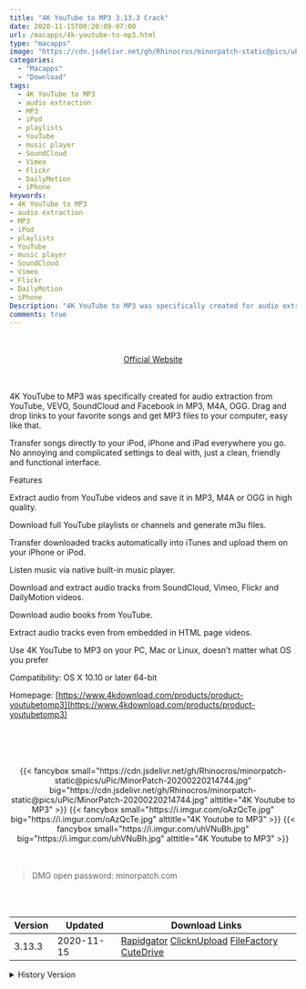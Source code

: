 ```yaml
---
title: "4K YouTube to MP3 3.13.3 Crack"
date: 2020-11-15T00:20:09-07:00
url: /macapps/4k-youtube-to-mp3.html
type: "macapps"
image: "https://cdn.jsdelivr.net/gh/Rhinocros/minorpatch-static@pics/uPic/O7IVhb.png"
categories:
  - "Macapps"
  - "Download"
tags:
  - 4K YouTube to MP3
  - audio extraction
  - MP3
  - iPod
  - playlists
  - YouTube
  - music player
  - SoundCloud
  - Vimeo
  - Flickr
  - DailyMotion
  - iPhone
keywords:
- 4K YouTube to MP3
- audio extraction
- MP3
- iPod
- playlists
- YouTube
- music player
- SoundCloud
- Vimeo
- Flickr
- DailyMotion
- iPhone
Description: "4K YouTube to MP3 was specifically created for audio extraction from YouTube, VEVO, SoundCloud and Facebook in MP3, M4A, OGG.  Drag and drop links to your favorite songs and get MP3 files to your computer, easy like that."
comments: true
---
```


<br/>
<br/>
<center>
<a href="https://www.4kdownload.com/products/product-youtubetomp3" target="blank"><div class="border px-4 border-blue-500 rounded-lg transition duration-500 
    ease-in-out w-48 text-lg text-blue-500 text-center hover:bg-blue-500 hover:text-white">
  Official Website 
</div></a>
</center>
<br/>
<br/>

4K YouTube to MP3 was specifically created for audio extraction from YouTube, VEVO, SoundCloud and Facebook in MP3, M4A, OGG.  Drag and drop links to your favorite songs and get MP3 files to your computer, easy like that.

Transfer songs directly to your iPod, iPhone and iPad everywhere you go. No annoying and complicated settings to deal with, just a clean, friendly and functional interface.

Features

Extract audio from YouTube videos and save it in MP3, M4A or OGG in high quality.

Download full YouTube playlists or channels and generate m3u files.

Transfer downloaded tracks automatically into iTunes and upload them on your iPhone or iPod.

Listen music via native built-in music player.

Download and extract audio tracks from SoundCloud, Vimeo, Flickr and DailyMotion videos.

Download audio books from YouTube.

Extract audio tracks even from embedded in HTML page videos.

Use 4K YouTube to MP3 on your PC, Mac or Linux, doesn’t matter what OS you prefer



Compatibility: OS X 10.10 or later 64-bit

Homepage: [https://www.4kdownload.com/products/product-youtubetomp3](https://www.4kdownload.com/products/product-youtubetomp3)

<br/>
<br/>
<script async src="https://pagead2.googlesyndication.com/pagead/js/adsbygoogle.js"></script>
<ins class="adsbygoogle"
     style="display:block; text-align:center;"
     data-ad-layout="in-article"
     data-ad-format="fluid"
     data-ad-client="ca-pub-8746275014476192"
     data-ad-slot="5144997159"></ins>
<script>
     (adsbygoogle = window.adsbygoogle || []).push({});
</script>
<br/>
<br/>


<center>
<div class="w-full grid grid-cols-3 flex gap-2">
{{< fancybox small="https://cdn.jsdelivr.net/gh/Rhinocros/minorpatch-static@pics/uPic/MinorPatch-20200220214744.jpg" big="https://cdn.jsdelivr.net/gh/Rhinocros/minorpatch-static@pics/uPic/MinorPatch-20200220214744.jpg" alttitle="4K Youtube to MP3" >}}
{{< fancybox small="https://i.imgur.com/oAzQcTe.jpg" big="https://i.imgur.com/oAzQcTe.jpg" alttitle="4K Youtube to MP3" >}}
{{< fancybox small="https://i.imgur.com/uhVNuBh.jpg" big="https://i.imgur.com/uhVNuBh.jpg" alttitle="4K Youtube to MP3" >}}
</div>
</center>

<br/>
<br/>


> DMG open password: minorpatch.com

<br/>

<br/>
<div id="history_version" class="history_version">

| Version | Updated | Download Links |
| ---- | ---- | ---- |
| 3.13.3 | 2020-11-15 | [Rapidgator](https://ouo.io/zca2lE)   [ClicknUpload](https://ouo.io/5872zV)   [FileFactory](https://ouo.io/zgUr9l)   [CuteDrive](https://ouo.io/H2bsJvZ) |
<details>
<summary>History Version</summary>

| Version | Updated | Download Links |
| ---- | ---- | ---- |
| 3.13.2 | 2020-10-12 | [UsersCloud](https://ouo.io/9JGcnTX)   [ClicknUpload](https://ouo.io/T236d)   [FileFactory](https://ouo.io/RVTjsZ)   [CuteDrive](https://ouo.io/xmFuqr9) |
| 3.13.1.3850 | 2020-09-18 | [UsersCloud](https://ouo.io/YxtfSg)   [ClicknUpload](https://ouo.io/0ZSHE5)   [FileFactory](https://ouo.io/23L9N7)   [CuteDrive](https://ouo.io/IW7kQp) |
| 3.13.0.3810 | 2020-08-16 | [UsersCloud](https://ouo.io/H49jDz)   [ClicknUpload](https://ouo.io/aRYzOp)   [FileFactory](https://ouo.io/qSmtS8)   [CuteDrive](https://ouo.io/DC7R8C) |
| 3.13 | 2020-08-08 | [UsersCloud](https://ouo.io/7GqgFbu)   [ClicknUpload](https://ouo.io/cN1rxgw)   [FileFactory](https://ouo.io/qZnSps)   [CuteDrive](https://ouo.io/Oq3rhz) |
| 3.12.4 | 2020-06-27 | [UsersCloud](https://ouo.io/RfDR7mh)   [ClicknUpload](https://ouo.io/1LlTCS)   [FileFactory](https://ouo.io/FoIpVD)   [CuteDrive](https://ouo.io/83fIWP) |
| 3.12.3 | 2020-06-06 | [UsersCloud](https://ouo.io/ZN1E2q)   [ClicknUpload](https://ouo.io/c8TIhU)   [FileFactory](https://ouo.io/Ysr6D4)   [CuteDrive](https://ouo.io/dUEAOg) |
| 3.12.2 | 2020-05-30 | [UsersCloud](https://ouo.io/OkMpF1)   [ClicknUpload](https://ouo.io/MZQ22K)   [FileFactory](https://ouo.io/K5vmtY)   [CuteDrive](https://ouo.io/e5mLqe) |
| 3.12.1 | 2020-05-22 | [UsersCloud](https://ouo.io/XXAu1G)   [ClicknUpload](https://ouo.io/2D2PHl)   [FileFactory](https://ouo.io/9pXWWi)   [CuteDrive](https://ouo.io/eesZiH) |
| 3.12.0 | 2020-04-22 | [UsersCloud](https://ouo.io/QgnJOM)   [ClicknUpload](https://ouo.io/OR3jb4)   [FileFactory](https://ouo.io/O98PEiZ)   [CuteDrive](https://ouo.io/fCoVOJ) |
| 3.11.1 | 2020-02-29 | [UsersCloud](https://ouo.io/DP0rVkL)   [ClicknUpload](https://ouo.io/HRDyde)   [FileFactory](https://ouo.io/W1yQ0p)   [CuteDrive](https://ouo.io/vGf9hse) |
| 3.11.0 | 2020-02-20 | [UsersCloud](https://ouo.io/bM2ccf)   [ClicknUpload](https://ouo.io/89QLXlp)   [Mega](https://ouo.io/DXBZ4I)   [CuteDrive](https://ouo.io/67lBDe) |
</details>

</div>

